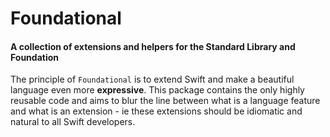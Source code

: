 # Foundational

#### A collection of extensions and helpers for the Standard Library and Foundation 

The principle of `Foundational` is to extend Swift and make a beautiful language even more **expressive**. This package contains the only highly reusable code and aims to blur the line between what is a language feature and what is an extension - ie these extensions should be idiomatic and natural to all Swift developers. 
